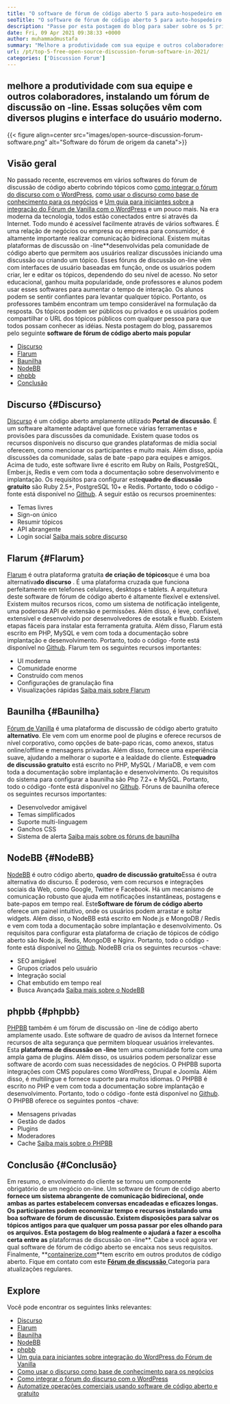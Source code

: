 ```yaml
---
title: "O software de fórum de código aberto 5 para auto-hospedeiro em 2021" 
seoTitle: "O software de fórum de código aberto 5 para auto-hospedeiro em 2021" 
description: "Passe por esta postagem do blog para saber sobre os 5 principais softwares de fórum de código aberto gratuitos que incluem discurso, flarum, baunilha, nodeBB e phpbb." 
date: Fri, 09 Apr 2021 09:38:33 +0000
author: muhammadmustafa
summary: "Melhore a produtividade com sua equipe e outros colaboradores, instalando um fórum de discussão on -line. Essas soluções vêm com diversos plugins e interface do usuário moderno." 
url: /pt/top-5-free-open-source-discussion-forum-software-in-2021/
categories: ['Discussion Forum']
---
```


## melhore a produtividade com sua equipe e outros colaboradores, instalando um fórum de discussão on -line. Essas soluções vêm com diversos plugins e interface do usuário moderno.

{{< figure align=center src="images/open-source-discussion-forum-software.png" alt="Software do fórum de origem da caneta">}}


## **Visão geral** 
No passado recente, escrevemos em vários softwares do fórum de discussão de código aberto cobrindo tópicos como [como integrar o fórum do discurso com o WordPress][1], [como usar o discurso como base de conhecimento para os negócios][2] e [ Um guia para iniciantes sobre a integração do Fórum de Vanilla com o WordPress][3] e um pouco mais. Na era moderna da tecnologia, todos estão conectados entre si através da Internet. Todo mundo é acessível facilmente através de vários softwares. É uma relação de negócios ou empresa ou empresa para consumidor, é altamente importante realizar comunicação bidirecional. Existem muitas plataformas de discussão on -line**desenvolvidas pela comunidade de código aberto que permitem aos usuários realizar discussões iniciando uma discussão ou criando um tópico.
Esses fóruns de discussão on-line vêm com interfaces de usuário baseadas em função, onde os usuários podem criar, ler e editar os tópicos, dependendo do seu nível de acesso. No setor educacional, ganhou muita popularidade, onde professores e alunos podem usar esses softwares para aumentar o tempo de interação. Os alunos podem se sentir confiantes para levantar qualquer tópico. Portanto, os professores também encontram um tempo considerável na formulação da resposta. Os tópicos podem ser públicos ou privados e os usuários podem compartilhar o URL dos tópicos públicos com qualquer pessoa para que todos possam conhecer as idéias. Nesta postagem do blog, passaremos pelo seguinte **software de fórum de código aberto mais popular** 
  * [Discurso][4]
  * [Flarum][5]
  * [Baunilha][6]
  * [NodeBB][7]
  * [phpbb][8]
  * [Conclusão][9]

## Discurso {#Discurso}

[Discurso][10] é um código aberto amplamente utilizado **Portal de discussão**. É um software altamente adaptável que fornece várias ferramentas e provisões para discussões da comunidade. Existem quase todos os recursos disponíveis no discurso que grandes plataformas de mídia social oferecem, como mencionar os participantes e muito mais. Além disso, apóia discussões da comunidade, salas de bate -papo para equipes e amigos. Acima de tudo, este software livre é escrito em Ruby on Rails, PostgreSQL, Ember.js, Redis e vem com toda a documentação sobre desenvolvimento e implantação. Os requisitos para configurar este**quadro de discussão gratuito** são Ruby 2.5+, PostgreSQL 10+ e Redis. Portanto, todo o código -fonte está disponível no [Github][11].
A seguir estão os recursos proeminentes:
  * Temas livres
  * Sign-on único
  * Resumir tópicos
  * API abrangente
  * Login social
[Saiba mais sobre discurso][12]

## Flarum {#Flarum}

[Flarum][13] é outra plataforma gratuita **de criação de tópicos**que é uma boa alternativa**do discurso** . É uma plataforma cruzada que funciona perfeitamente em telefones celulares, desktops e tablets. A arquitetura deste software de fórum de código aberto é altamente flexível e extensível. Existem muitos recursos ricos, como um sistema de notificação inteligente, uma poderosa API de extensão e permissões. Além disso, é leve, confiável, extensível e desenvolvido por desenvolvedores de esotalk e fluxbb. Existem etapas fáceis para instalar esta ferramenta gratuita. Além disso, Flarum está escrito em PHP, MySQL e vem com toda a documentação sobre implantação e desenvolvimento. Portanto, todo o código -fonte está disponível no [Github][14].
Flarum tem os seguintes recursos importantes:
  * UI moderna
  * Comunidade enorme
  * Construído com menos
  * Configurações de granulação fina
  * Visualizações rápidas
[Saiba mais sobre Flarum][15]

## Baunilha {#Baunilha}

[Fórum de Vanilla][16] é uma plataforma de discussão de código aberto gratuito **alternativo**. Ele vem com um enorme pool de plugins e oferece recursos de nível corporativo, como opções de bate-papo ricas, como anexos, status online/offline e mensagens privadas. Além disso, fornece uma experiência suave, ajudando a melhorar o suporte e a lealdade do cliente. Este**quadro de discussão gratuito** está escrito no PHP, MySQL / MariaDB, e vem com toda a documentação sobre implantação e desenvolvimento. Os requisitos do sistema para configurar a baunilha são Php 7.2+ e MySQL. Portanto, todo o código -fonte está disponível no [Github][17].
Fóruns de baunilha oferece os seguintes recursos importantes:
  * Desenvolvedor amigável
  * Temas simplificados
  * Suporte multi-linguagem
  * Ganchos CSS
  * Sistema de alerta
[Saiba mais sobre os fóruns de baunilha][18]

## NodeBB {#NodeBB}

[NodeBB][19] é outro código aberto, **quadro de discussão gratuito**Essa é outra alternativa do discurso. É poderoso, vem com recursos e integrações sociais da Web, como Google, Twitter e Facebook. Há um mecanismo de comunicação robusto que ajuda em notificações instantâneas, postagens e bate-papos em tempo real. Este**Software de fórum de código aberto** oferece um painel intuitivo, onde os usuários podem arrastar e soltar widgets. Além disso, o NodeBB está escrito em Node.js e MongoDB / Redis e vem com toda a documentação sobre implantação e desenvolvimento. Os requisitos para configurar esta plataforma de criação de tópicos de código aberto são Node.js, Redis, MongoDB e Nginx. Portanto, todo o código -fonte está disponível no [Github][20].
NodeBB cria os seguintes recursos -chave:
  * SEO amigável
  * Grupos criados pelo usuário
  * Integração social
  * Chat embutido em tempo real
  * Busca Avançada
[Saiba mais sobre o NodeBB][21]

## phpbb {#phpbb}

[PHPBB][22] também é um fórum de discussão on -line de código aberto amplamente usado. Este software de quadro de avisos da Internet fornece recursos de alta segurança que permitem bloquear usuários irrelevantes. Esta **plataforma de discussão on -line** tem uma comunidade forte com uma ampla gama de plugins. Além disso, os usuários podem personalizar esse software de acordo com suas necessidades de negócios. O PHPBB suporta integrações com CMS populares como WordPress, Drupal e Joomla. Além disso, é multilíngue e fornece suporte para muitos idiomas. O PHPBB é escrito no PHP e vem com toda a documentação sobre implantação e desenvolvimento. Portanto, todo o código -fonte está disponível no [Github][23].
O PHPBB oferece os seguintes pontos -chave:
  * Mensagens privadas
  * Gestão de dados
  * Plugins
  * Moderadores
  * Cache
[Saiba mais sobre o PHPBB][24]

## Conclusão {#Conclusão}

Em resumo, o envolvimento do cliente se tornou um componente obrigatório de um negócio on-line. Um software de fórum de código aberto **fornece um sistema abrangente de comunicação bidirecional, onde ambas as partes estabelecem conversas encadeadas e eficazes longas. Os participantes podem economizar tempo e recursos instalando uma boa software de fórum de discussão. Existem disposições para salvar os tópicos antigos para que qualquer um possa passar por eles olhando para os arquivos. Esta postagem do blog realmente o ajudará a fazer a escolha certa entre as** plataformas de discussão on -line**. Cabe a você agora ver qual software de fórum de código aberto se encaixa nos seus requisitos.
Finalmente, **[containerize.com][25]**tem escrito em outros produtos de código aberto. Fique em contato com este [**Fórum de discussão** ][26] Categoria para atualizações regulares.

## Explore
Você pode encontrar os seguintes links relevantes:
  * [Discurso][10]
  * [Flarum][13]
  * [Baunilha][16]
  * [NodeBB][19]
  * [phpbb][22]
  * [Um guia para iniciantes sobre integração do WordPress do Fórum de Vanilla][27]
  * [Como usar o discurso como base de conhecimento para os negócios][2]
  * [Como integrar o fórum do discurso com o WordPress][1]
  * [Automatize operações comerciais usando software de código aberto e gratuito][28]



[1]: https://blog.containerize.com/blogging/how-to-integrate-discourse-forum-with-wordpress/
[2]: https://blog.containerize.com/discussion-forum/how-to-use-discourse-as-a-knowledge-base/
[3]: https://blog.containerize.com/blogging/how-to-a-install-plugin-in-wordpress-vanilla-forum/
[4]: #Discourse
[5]: #Flarum
[6]: #Vanilla
[7]: #NodeBB
[8]: #phpBB
[9]: #Conclusion
[10]: https://products.containerize.com/discussion-forum/discourse
[11]: https://github.com/discourse/discourse
[12]: https://www.discourse.org/
[13]: https://products.containerize.com/discussion-forum/flarum
[14]: https://github.com/flarum/flarum
[15]: http://flarum.org
[16]: https://products.containerize.com/discussion-forum/vanilla
[17]: https://github.com/vanilla/vanilla
[18]: https://open.vanillaforums.com/
[19]: https://products.containerize.com/discussion-forum/nodebb
[20]: https://github.com/NodeBB/NodeBB
[21]: https://nodebb.org/
[22]: https://products.containerize.com/discussion-forum/phpbb
[23]: https://github.com/phpbb/phpbb
[24]: https://www.phpbb.com/
[25]: https://www.containerize.com/
[26]: https://products.containerize.com/discussion-forum/
[27]: https://blog.containerize.com/blogging/how-to-a-install-plugin-in-wordpress-vanilla-forum/
[28]: https://blog.containerize.com/blogging/automate-business-operations-using-open-source-software/
